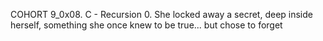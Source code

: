 COHORT 9_0x08. C - Recursion
0. She locked away a secret, deep inside herself, something she once knew to be true... but chose to forget
